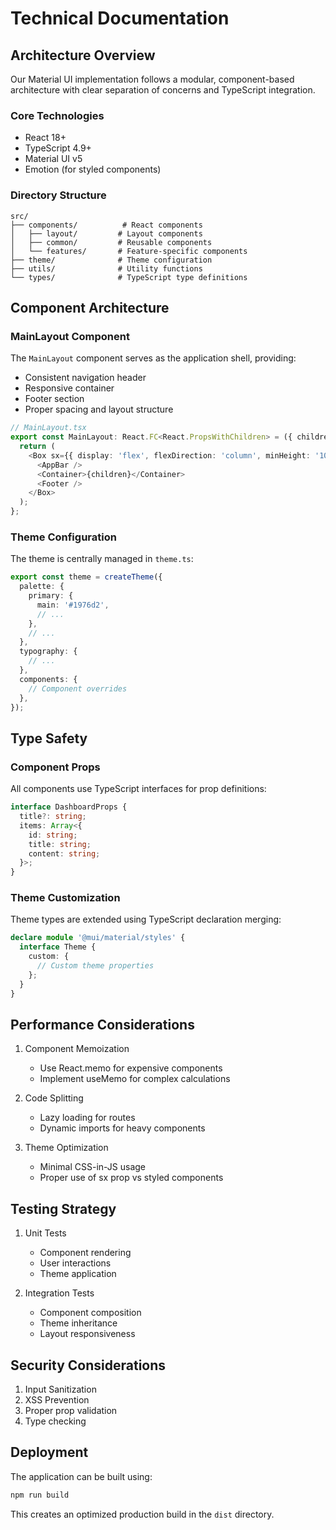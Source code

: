 # Technical Documentation

## Architecture Overview

Our Material UI implementation follows a modular, component-based architecture with clear separation of concerns and TypeScript integration.

### Core Technologies

- React 18+
- TypeScript 4.9+
- Material UI v5
- Emotion (for styled components)

### Directory Structure

```
src/
├── components/          # React components
│   ├── layout/         # Layout components
│   ├── common/         # Reusable components
│   └── features/       # Feature-specific components
├── theme/              # Theme configuration
├── utils/              # Utility functions
└── types/              # TypeScript type definitions
```

## Component Architecture

### MainLayout Component

The `MainLayout` component serves as the application shell, providing:

- Consistent navigation header
- Responsive container
- Footer section
- Proper spacing and layout structure

```typescript
// MainLayout.tsx
export const MainLayout: React.FC<React.PropsWithChildren> = ({ children }) => {
  return (
    <Box sx={{ display: 'flex', flexDirection: 'column', minHeight: '100vh' }}>
      <AppBar />
      <Container>{children}</Container>
      <Footer />
    </Box>
  );
};
```

### Theme Configuration

The theme is centrally managed in `theme.ts`:

```typescript
export const theme = createTheme({
  palette: {
    primary: {
      main: '#1976d2',
      // ...
    },
    // ...
  },
  typography: {
    // ...
  },
  components: {
    // Component overrides
  },
});
```

## Type Safety

### Component Props

All components use TypeScript interfaces for prop definitions:

```typescript
interface DashboardProps {
  title?: string;
  items: Array<{
    id: string;
    title: string;
    content: string;
  }>;
}
```

### Theme Customization

Theme types are extended using TypeScript declaration merging:

```typescript
declare module '@mui/material/styles' {
  interface Theme {
    custom: {
      // Custom theme properties
    };
  }
}
```

## Performance Considerations

1. Component Memoization
   - Use React.memo for expensive components
   - Implement useMemo for complex calculations

2. Code Splitting
   - Lazy loading for routes
   - Dynamic imports for heavy components

3. Theme Optimization
   - Minimal CSS-in-JS usage
   - Proper use of sx prop vs styled components

## Testing Strategy

1. Unit Tests
   - Component rendering
   - User interactions
   - Theme application

2. Integration Tests
   - Component composition
   - Theme inheritance
   - Layout responsiveness

## Security Considerations

1. Input Sanitization
2. XSS Prevention
3. Proper prop validation
4. Type checking

## Deployment

The application can be built using:

```bash
npm run build
```

This creates an optimized production build in the `dist` directory.

